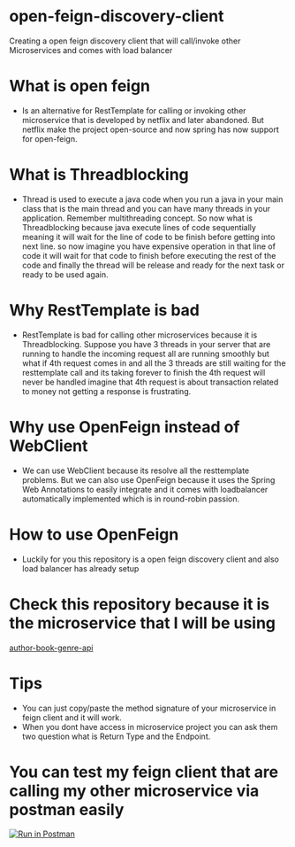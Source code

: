 # open-feign-discovery-client
Creating a open feign discovery client that will call/invoke other Microservices and comes with load balancer

# What is open feign
- Is an alternative for RestTemplate for calling or invoking other microservice that is developed by netflix and later abandoned.
But netflix make the project open-source and now spring has now support for open-feign.

# What is Threadblocking
- Thread is used to execute a java code when you run a java in your main class that is the main thread and you can have many threads in your application.
Remember multithreading concept. So now what is Threadblocking because java execute lines of code sequentially meaning it will wait for the line of code
to be finish before getting into next line. so now imagine you have expensive operation in that line of code it will wait for that code to finish before executing
the rest of the code and finally the thread will be release and ready for the next task or ready to be used again.

# Why RestTemplate is bad
- RestTemplate is bad for calling other microservices because it is Threadblocking. Suppose you have 3 threads in your server that are running
to handle the incoming request all are running smoothly but what if 4th request comes in and all the 3 threads are still waiting for the
resttemplate call and its taking forever to finish the 4th request will never be handled imagine that 4th request is about transaction related to
money not getting a response is frustrating.

# Why use OpenFeign instead of WebClient
- We can use WebClient because its resolve all the resttemplate problems. But we can also use OpenFeign because it uses the Spring Web Annotations to easily integrate and it comes with loadbalancer automatically implemented which is in round-robin passion.

# How to use OpenFeign
- Luckily for you this repository is a open feign discovery client and also load balancer has already setup

# Check this repository because it is the microservice that I will be using
[author-book-genre-api](https://github.com/Elleined/book-author-genre-rest-api.git)

# Tips
- You can just copy/paste the method signature of your microservice in feign client and it will work.
- When you dont have access in microservice project you can ask them two question what is Return Type and the Endpoint.

# You can test my feign client that are calling my other microservice via postman easily
[![Run in Postman](https://run.pstmn.io/button.svg)](https://app.getpostman.com/run-collection/26932885-50b24c11-3002-46ca-ab2d-fe7e64227e0a?action=collection%2Ffork&source=rip_markdown&collection-url=entityId%3D26932885-50b24c11-3002-46ca-ab2d-fe7e64227e0a%26entityType%3Dcollection%26workspaceId%3D1025f89f-d385-4194-8336-c923f55680b5)
